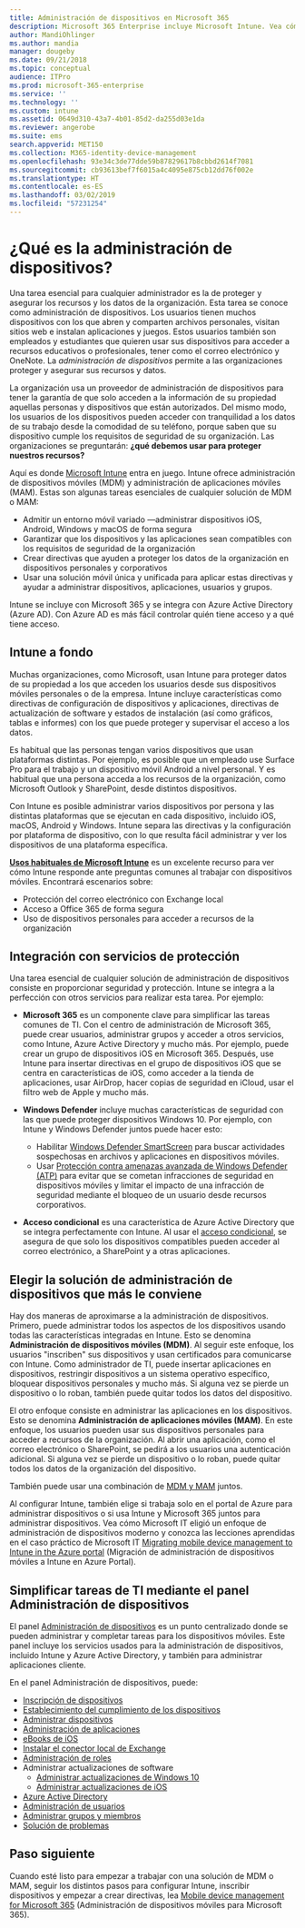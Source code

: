 ```yaml
---
title: Administración de dispositivos en Microsoft 365
description: Microsoft 365 Enterprise incluye Microsoft Intune. Vea cómo Intune proporciona a su organización la administración de dispositivos móviles y la administración de aplicaciones móviles, incluidos escenarios comunes y usando Intune para implementar Microsoft 365 en el entorno.
author: MandiOhlinger
ms.author: mandia
manager: dougeby
ms.date: 09/21/2018
ms.topic: conceptual
audience: ITPro
ms.prod: microsoft-365-enterprise
ms.service: ''
ms.technology: ''
ms.custom: intune
ms.assetid: 0649d310-43a7-4b01-85d2-da255d03e1da
ms.reviewer: angerobe
ms.suite: ems
search.appverid: MET150
ms.collection: M365-identity-device-management
ms.openlocfilehash: 93e34c3de77dde59b87829617b8cbbd2614f7081
ms.sourcegitcommit: cb93613bef7f6015a4c4095e875cb12dd76f002e
ms.translationtype: HT
ms.contentlocale: es-ES
ms.lasthandoff: 03/02/2019
ms.locfileid: "57231254"
---
```

# <a name="what-is-device-management"></a>¿Qué es la administración de dispositivos? 

Una tarea esencial para cualquier administrador es la de proteger y asegurar los recursos y los datos de la organización. Esta tarea se conoce como administración de dispositivos. Los usuarios tienen muchos dispositivos con los que abren y comparten archivos personales, visitan sitios web e instalan aplicaciones y juegos. Estos usuarios también son empleados y estudiantes que quieren usar sus dispositivos para acceder a recursos educativos o profesionales, tener como el correo electrónico y OneNote. La *administración de dispositivos* permite a las organizaciones proteger y asegurar sus recursos y datos. 

La organización usa un proveedor de administración de dispositivos para tener la garantía de que solo acceden a la información de su propiedad aquellas personas y dispositivos que están autorizados. Del mismo modo, los usuarios de los dispositivos pueden acceder con tranquilidad a los datos de su trabajo desde la comodidad de su teléfono, porque saben que su dispositivo cumple los requisitos de seguridad de su organización. Las organizaciones se preguntarán: **¿qué debemos usar para proteger nuestros recursos?**

Aquí es donde [Microsoft Intune](https://docs.microsoft.com/intune/introduction-intune) entra en juego. Intune ofrece administración de dispositivos móviles (MDM) y administración de aplicaciones móviles (MAM). Estas son algunas tareas esenciales de cualquier solución de MDM o MAM:

- Admitir un entorno móvil variado &mdash;administrar dispositivos iOS, Android, Windows y macOS de forma segura
- Garantizar que los dispositivos y las aplicaciones sean compatibles con los requisitos de seguridad de la organización
- Crear directivas que ayuden a proteger los datos de la organización en dispositivos personales y corporativos
- Usar una solución móvil única y unificada para aplicar estas directivas y ayudar a administrar dispositivos, aplicaciones, usuarios y grupos.

Intune se incluye con Microsoft 365 y se integra con Azure Active Directory (Azure AD). Con Azure AD es más fácil controlar quién tiene acceso y a qué tiene acceso.

## <a name="hello-intune"></a>Intune a fondo
Muchas organizaciones, como Microsoft, usan Intune para proteger datos de su propiedad a los que acceden los usuarios desde sus dispositivos móviles personales o de la empresa. Intune incluye características como directivas de configuración de dispositivos y aplicaciones, directivas de actualización de software y estados de instalación (así como gráficos, tablas e informes) con los que puede proteger y supervisar el acceso a los datos.

Es habitual que las personas tengan varios dispositivos que usan plataformas distintas. Por ejemplo, es posible que un empleado use Surface Pro para el trabajo y un dispositivo móvil Android a nivel personal. Y es habitual que una persona acceda a los recursos de la organización, como Microsoft Outlook y SharePoint, desde distintos dispositivos.

Con Intune es posible administrar varios dispositivos por persona y las distintas plataformas que se ejecutan en cada dispositivo, incluido iOS, macOS, Android y Windows. Intune separa las directivas y la configuración por plataforma de dispositivo, con lo que resulta fácil administrar y ver los dispositivos de una plataforma específica.

**[Usos habituales de Microsoft Intune](https://docs.microsoft.com/intune/common-scenarios)** es un excelente recurso para ver cómo Intune responde ante preguntas comunes al trabajar con dispositivos móviles. Encontrará escenarios sobre:  
- Protección del correo electrónico con Exchange local
- Acceso a Office 365 de forma segura
- Uso de dispositivos personales para acceder a recursos de la organización

## <a name="integration-with-secure-and-protect-services"></a>Integración con servicios de protección
Una tarea esencial de cualquier solución de administración de dispositivos consiste en proporcionar seguridad y protección. Intune se integra a la perfección con otros servicios para realizar esta tarea. Por ejemplo:

- **Microsoft 365** es un componente clave para simplificar las tareas comunes de TI. Con el centro de administración de Microsoft 365, puede crear usuarios, administrar grupos y acceder a otros servicios, como Intune, Azure Active Directory y mucho más. Por ejemplo, puede crear un grupo de dispositivos iOS en Microsoft 365. Después, use Intune para insertar directivas en el grupo de dispositivos iOS que se centra en características de iOS, como acceder a la tienda de aplicaciones, usar AirDrop, hacer copias de seguridad en iCloud, usar el filtro web de Apple y mucho más.

- **Windows Defender** incluye muchas características de seguridad con las que puede proteger dispositivos Windows 10. Por ejemplo, con Intune y Windows Defender juntos puede hacer esto: 

    - Habilitar [Windows Defender SmartScreen](https://docs.microsoft.com/intune/endpoint-protection-windows-10) para buscar actividades sospechosas en archivos y aplicaciones en dispositivos móviles. 
    - Usar [Protección contra amenazas avanzada de Windows Defender (ATP)](https://docs.microsoft.com/intune/advanced-threat-protection) para evitar que se cometan infracciones de seguridad en dispositivos móviles y limitar el impacto de una infracción de seguridad mediante el bloqueo de un usuario desde recursos corporativos.

- **Acceso condicional** es una característica de Azure Active Directory que se integra perfectamente con Intune. Al usar el [acceso condicional](https://docs.microsoft.com/intune/conditional-access), se asegura de que solo los dispositivos compatibles pueden acceder al correo electrónico, a SharePoint y a otras aplicaciones. 

## <a name="choose-the-device-management-solution-thats-right-for-you"></a>Elegir la solución de administración de dispositivos que más le conviene

Hay dos maneras de aproximarse a la administración de dispositivos. Primero, puede administrar todos los aspectos de los dispositivos usando todas las características integradas en Intune. Esto se denomina **Administración de dispositivos móviles (MDM)**. Al seguir este enfoque, los usuarios "inscriben" sus dispositivos y usan certificados para comunicarse con Intune. Como administrador de TI, puede insertar aplicaciones en dispositivos, restringir dispositivos a un sistema operativo específico, bloquear dispositivos personales y mucho más. Si alguna vez se pierde un dispositivo o lo roban, también puede quitar todos los datos del dispositivo. 

El otro enfoque consiste en administrar las aplicaciones en los dispositivos. Esto se denomina **Administración de aplicaciones móviles (MAM)**. En este enfoque, los usuarios pueden usar sus dispositivos personales para acceder a recursos de la organización. Al abrir una aplicación, como el correo electrónico o SharePoint, se pedirá a los usuarios una autenticación adicional. Si alguna vez se pierde un dispositivo o lo roban, puede quitar todos los datos de la organización del dispositivo. 

También puede usar una combinación de [MDM y MAM](https://docs.microsoft.com/intune/byod-technology-decisions) juntos.

Al configurar Intune, también elige si trabaja solo en el portal de Azure para administrar dispositivos o si usa Intune y Microsoft 365 juntos para administrar dispositivos. Vea cómo Microsoft IT eligió un enfoque de administración de dispositivos moderno y conozca las lecciones aprendidas en el caso práctico de Microsoft IT [Migrating mobile device management to Intune in the Azure portal](https://www.microsoft.com/itshowcase/Article/Content/1042/Migrating-mobile-device-management-to-Intune-in-the-Azure-portal) (Migración de administración de dispositivos móviles a Intune en Azure Portal). 

## <a name="simplify-it-tasks-using-the-device-management-dashboard"></a>Simplificar tareas de TI mediante el panel Administración de dispositivos

El panel [Administración de dispositivos](https://devicemanagement.portal.azure.com/) es un punto centralizado donde se pueden administrar y completar tareas para los dispositivos móviles. Este panel incluye los servicios usados para la administración de dispositivos, incluido Intune y Azure Active Directory, y también para administrar aplicaciones cliente. 

En el panel Administración de dispositivos, puede:

- [Inscripción de dispositivos](https://docs.microsoft.com/intune/device-enrollment)
- [Establecimiento del cumplimiento de los dispositivos](https://docs.microsoft.com/intune/device-compliance-get-started)
- [Administrar dispositivos](https://docs.microsoft.com/intune/device-management)
- [Administración de aplicaciones](https://docs.microsoft.com/intune/app-management)  
- [eBooks de iOS](https://docs.microsoft.com/intune/vpp-ebooks-ios)  
- [Instalar el conector local de Exchange](https://docs.microsoft.com/intune/exchange-connector-install)  
- [Administración de roles](https://docs.microsoft.com/intune/role-based-access-control)  
- Administrar actualizaciones de software
  - [Administrar actualizaciones de Windows 10](https://docs.microsoft.com/intune/windows-update-for-business-configure)  
  - [Administrar actualizaciones de iOS](https://docs.microsoft.com/intune/software-updates-ios)  
- [Azure Active Directory](https://docs.microsoft.com/azure/active-directory)  
- [Administración de usuarios](https://docs.microsoft.com/azure/active-directory/fundamentals/add-users-azure-active-directory)
- [Administrar grupos y miembros](https://docs.microsoft.com/azure/active-directory/fundamentals/active-directory-manage-groups)
- [Solución de problemas](https://docs.microsoft.com/intune/help-desk-operators)

## <a name="next-step"></a>Paso siguiente
Cuando esté listo para empezar a trabajar con una solución de MDM o MAM, seguir los distintos pasos para configurar Intune, inscribir dispositivos y empezar a crear directivas, lea [Mobile device management for Microsoft 365](https://docs.microsoft.com/microsoft-365/enterprise/mobility-infrastructure) (Administración de dispositivos móviles para Microsoft 365). 
